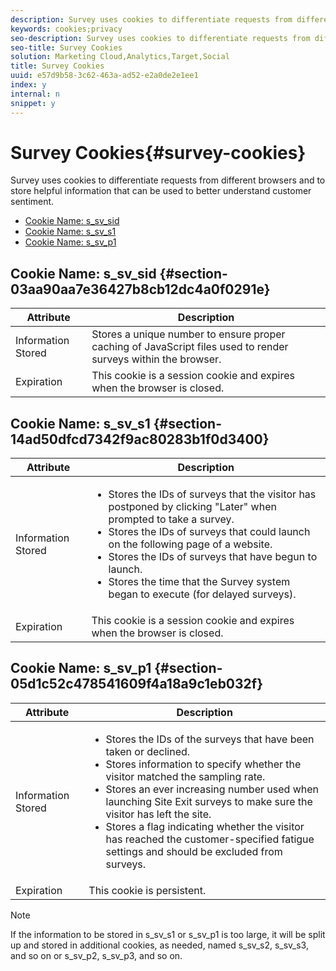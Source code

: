 ```yaml
---
description: Survey uses cookies to differentiate requests from different browsers and to store helpful information that can be used to better understand customer sentiment.
keywords: cookies;privacy
seo-description: Survey uses cookies to differentiate requests from different browsers and to store helpful information that can be used to better understand customer sentiment.
seo-title: Survey Cookies
solution: Marketing Cloud,Analytics,Target,Social
title: Survey Cookies
uuid: e57d9b58-3c62-463a-ad52-e2a0de2e1ee1
index: y
internal: n
snippet: y
---
```


# Survey Cookies{#survey-cookies}

Survey uses cookies to differentiate requests from different browsers and to store helpful information that can be used to better understand customer sentiment.

* [Cookie Name: s_sv_sid](../cookies/cookies-survey.md#section-03aa90aa7e36427b8cb12dc4a0f0291e) 
* [Cookie Name: s_sv_s1](../cookies/cookies-survey.md#section-14ad50dfcd7342f9ac80283b1f0d3400) 
* [Cookie Name: s_sv_p1](../cookies/cookies-survey.md#section-05d1c52c478541609f4a18a9c1eb032f)

## Cookie Name: s_sv_sid {#section-03aa90aa7e36427b8cb12dc4a0f0291e}

|  Attribute  | Description  |
|---|---|
|  Information Stored  | Stores a unique number to ensure proper caching of JavaScript files used to render surveys within the browser.  |
|  Expiration  | This cookie is a session cookie and expires when the browser is closed.  |

## Cookie Name: s_sv_s1 {#section-14ad50dfcd7342f9ac80283b1f0d3400}

<table id="table_6835D64C5D464A049F576621F2BE3FAD"> 
 <thead> 
  <tr> 
   <th colname="col1" class="entry"> Attribute </th> 
   <th colname="col2" class="entry"> Description </th> 
  </tr> 
 </thead>
 <tbody> 
  <tr> 
   <td colname="col1"> Information Stored </td> 
   <td colname="col2"> <p> 
     <ul id="ul_350369AFBEFF49938026D7D25D012A88"> 
      <li id="li_EA3D03382BFA474B802D1EE2054FABDB">Stores the IDs of surveys that the visitor has postponed by clicking "Later" when prompted to take a survey. </li> 
      <li id="li_6111E8D568D64D7CBFB906046134025C"> Stores the IDs of surveys that could launch on the following page of a website. </li> 
      <li id="li_A16519F487654435B50577DA08654E70">Stores the IDs of surveys that have begun to launch. </li> 
      <li id="li_8322C91846AB4A65B277C435D61660BF">Stores the time that the Survey system began to execute (for delayed surveys). </li> 
     </ul> </p> </td> 
  </tr> 
  <tr> 
   <td colname="col1"> Expiration </td> 
   <td colname="col2"> This cookie is a session cookie and expires when the browser is closed. </td> 
  </tr> 
 </tbody> 
</table>

## Cookie Name: s_sv_p1 {#section-05d1c52c478541609f4a18a9c1eb032f}

<table id="table_8F6CC83D32D54BEE99884318AD126C98"> 
 <thead> 
  <tr> 
   <th colname="col1" class="entry"> Attribute </th> 
   <th colname="col2" class="entry"> Description </th> 
  </tr> 
 </thead>
 <tbody> 
  <tr> 
   <td colname="col1"> Information Stored </td> 
   <td colname="col2"> <p> 
     <ul id="ul_A2717AD89DA540468963E9E7FBD382D5"> 
      <li id="li_21B0165911C74BA796111E9C93142B95">Stores the IDs of the surveys that have been taken or declined. </li> 
      <li id="li_DD966285CAE7438C9E43AFC4E91569F8">Stores information to specify whether the visitor matched the sampling rate. </li> 
      <li id="li_27BD16FE78BC46C3846BFFE4DF65BCB3">Stores an ever increasing number used when launching Site Exit surveys to make sure the visitor has left the site. </li> 
      <li id="li_0C9FF8939615407BB9A0DB24C7C31CE6">Stores a flag indicating whether the visitor has reached the customer-specified fatigue settings and should be excluded from surveys. </li> 
     </ul> </p> </td> 
  </tr> 
  <tr> 
   <td colname="col1"> Expiration </td> 
   <td colname="col2"> This cookie is persistent. </td> 
  </tr> 
 </tbody> 
</table>

<a id="section_488AFFB899004968A2479B2423E6EEB7"></a>

>[!NOTE]
>
>If the information to be stored in s_sv_s1 or s_sv_p1 is too large, it will be split up and stored in additional cookies, as needed, named s_sv_s2, s_sv_s3, and so on or s_sv_p2, s_sv_p3, and so on.

